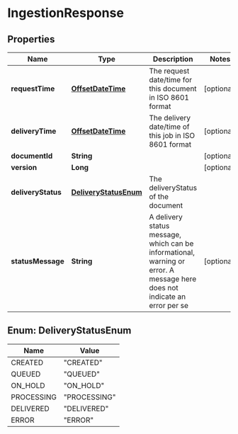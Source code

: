 
# IngestionResponse

## Properties
Name | Type | Description | Notes
------------ | ------------- | ------------- | -------------
**requestTime** | [**OffsetDateTime**](OffsetDateTime.md) | The request date/time for this document in ISO 8601 format |  [optional]
**deliveryTime** | [**OffsetDateTime**](OffsetDateTime.md) | The delivery date/time of this job in ISO 8601 format |  [optional]
**documentId** | **String** |  |  [optional]
**version** | **Long** |  |  [optional]
**deliveryStatus** | [**DeliveryStatusEnum**](#DeliveryStatusEnum) | The deliveryStatus of the document | 
**statusMessage** | **String** | A delivery status message, which can be informational, warning or error. A message here does not indicate an error per se |  [optional]


<a name="DeliveryStatusEnum"></a>
## Enum: DeliveryStatusEnum
Name | Value
---- | -----
CREATED | &quot;CREATED&quot;
QUEUED | &quot;QUEUED&quot;
ON_HOLD | &quot;ON_HOLD&quot;
PROCESSING | &quot;PROCESSING&quot;
DELIVERED | &quot;DELIVERED&quot;
ERROR | &quot;ERROR&quot;



